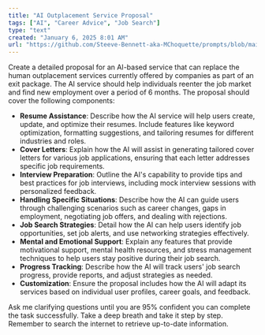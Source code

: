 ```yaml
---
title: "AI Outplacement Service Proposal"
tags: ["AI", "Career Advice", "Job Search"]
type: "text"
created: "January 6, 2025 8:01 AM"
url: "https://github.com/Steeve-Bennett-aka-MChoquette/prompts/blob/main/ai_outplacement_service_proposal.md"
---
```


Create a detailed proposal for an AI-based service that can replace the human outplacement services currently offered by companies as part of an exit package. The AI service should help individuals reenter the job market and find new employment over a period of 6 months. The proposal should cover the following components:

- **Resume Assistance**: Describe how the AI service will help users create, update, and optimize their resumes. Include features like keyword optimization, formatting suggestions, and tailoring resumes for different industries and roles.
- **Cover Letters**: Explain how the AI will assist in generating tailored cover letters for various job applications, ensuring that each letter addresses specific job requirements.
- **Interview Preparation**: Outline the AI's capability to provide tips and best practices for job interviews, including mock interview sessions with personalized feedback.
- **Handling Specific Situations**: Describe how the AI can guide users through challenging scenarios such as career changes, gaps in employment, negotiating job offers, and dealing with rejections.
- **Job Search Strategies**: Detail how the AI can help users identify job opportunities, set job alerts, and use networking strategies effectively.
- **Mental and Emotional Support**: Explain any features that provide motivational support, mental health resources, and stress management techniques to help users stay positive during their job search.
- **Progress Tracking**: Describe how the AI will track users' job search progress, provide reports, and adjust strategies as needed.
- **Customization**: Ensure the proposal includes how the AI will adapt its services based on individual user profiles, career goals, and feedback.

Ask me clarifying questions until you are 95% confident you can complete the task successfully. Take a deep breath and take it step by step. Remember to search the internet to retrieve up-to-date information.